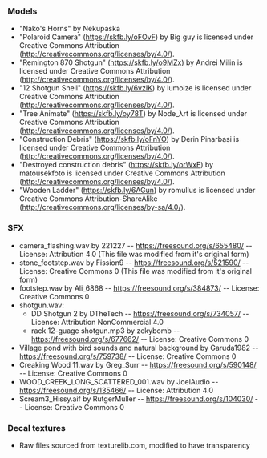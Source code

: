 ### Models

- "Nako's Horns" by Nekupaska
- "Polaroid Camera" (https://skfb.ly/oFOvF) by Big guy is licensed under Creative Commons Attribution (http://creativecommons.org/licenses/by/4.0/).
- "Remington 870 Shotgun" (https://skfb.ly/o9MZx) by Andrei Milin is licensed under Creative Commons Attribution (http://creativecommons.org/licenses/by/4.0/).
- "12 Shotgun Shell" (https://skfb.ly/6vzIK) by lumoize is licensed under Creative Commons Attribution (http://creativecommons.org/licenses/by/4.0/).
- "Tree Animate" (https://skfb.ly/oy78T) by Node_λrt is licensed under Creative Commons Attribution (http://creativecommons.org/licenses/by/4.0/).
- "Construction Debris" (https://skfb.ly/oFnYO) by Derin Pinarbasi is licensed under Creative Commons Attribution (http://creativecommons.org/licenses/by/4.0/).
- "Destroyed construction debris" (https://skfb.ly/orWxF) by matousekfoto is licensed under Creative Commons Attribution (http://creativecommons.org/licenses/by/4.0/).
- "Wooden Ladder" (https://skfb.ly/6AGun) by romullus is licensed under Creative Commons Attribution-ShareAlike (http://creativecommons.org/licenses/by-sa/4.0/).

### SFX

- camera_flashing.wav by 221227 -- https://freesound.org/s/655480/ -- License: Attribution 4.0 (This file was modified from it's original form)
- stone_footstep.wav by Fission9 -- https://freesound.org/s/521590/ -- License: Creative Commons 0 (This file was modified from it's original form)
- footstep.wav by Ali_6868 -- https://freesound.org/s/384873/ -- License: Creative Commons 0
- shotgun.wav:
  - DD Shotgun 2 by DTheTech -- https://freesound.org/s/734057/ -- License: Attribution NonCommercial 4.0
  - rack 12-guage shotgun.mp3 by zekybomb -- https://freesound.org/s/677662/ -- License: Creative Commons 0
- Village pond with bird sounds and natural background by Garuda1982 -- https://freesound.org/s/759738/ -- License: Creative Commons 0
- Creaking Wood 11.wav by Greg_Surr -- https://freesound.org/s/590148/ -- License: Creative Commons 0
- WOOD_CREEK_LONG_SCATTERED_001.wav by JoelAudio -- https://freesound.org/s/135466/ -- License: Attribution 4.0
- Scream3_Hissy.aif by RutgerMuller -- https://freesound.org/s/104030/ -- License: Creative Commons 0

### Decal textures

- Raw files sourced from texturelib.com, modified to have transparency

